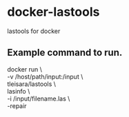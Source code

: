 # docker-lastools
lastools for docker 

## Example command to run.

docker run \\ \
-v /host/path/input:/input \\ \
tleisara/lastools \\ \
lasinfo \\ \
-i /input/filename.las \\ \
-repair
